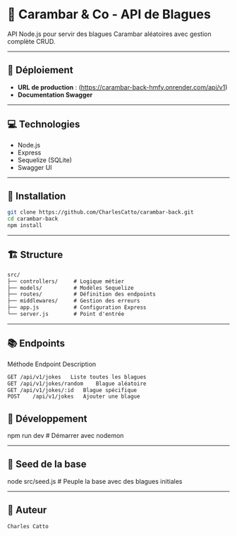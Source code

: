 # 🍬 Carambar & Co - API de Blagues

API Node.js pour servir des blagues Carambar aléatoires avec gestion complète CRUD.

---

## 🚀 Déploiement

- **URL de production** : (https://carambar-back-hmfy.onrender.com/api/v1)
- **Documentation Swagger**

---

## 💻 Technologies

- Node.js 
- Express
- Sequelize (SQLite)
- Swagger UI

---

## 🔧 Installation

```bash
git clone https://github.com/CharlesCatto/carambar-back.git
cd carambar-back
npm install
```

---

## 🏗️ Structure

```txt
src/
├── controllers/     # Logique métier
├── models/          # Modèles Sequelize
├── routes/          # Définition des endpoints
├── middlewares/     # Gestion des erreurs
├── app.js           # Configuration Express
└── server.js        # Point d'entrée
```

---

## 📚 Endpoints
Méthode	Endpoint	Description
```txt
GET	/api/v1/jokes	Liste toutes les blagues
GET	/api/v1/jokes/random	Blague aléatoire
GET	/api/v1/jokes/:id	Blague spécifique
POST	/api/v1/jokes	Ajouter une blague
```

## 🐛 Développement

npm run dev  # Démarrer avec nodemon

---

## 🌱 Seed de la base

node src/seed.js  # Peuple la base avec des blagues initiales

---

## 🧠 Auteur

    Charles Catto
